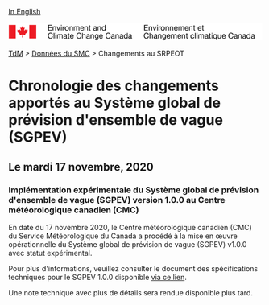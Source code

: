 [In English](changelog_resps_en.md)

![ECCC logo](../../img_eccc-logo.png)

[TdM](../../readme_fr.md) > [Données du SMC](../readme_fr.md) > Changements au SRPEOT

# Chronologie des changements apportés au Système global de prévision d'ensemble de vague (SGPEV)

## Le mardi 17 novembre, 2020

### Implémentation expérimentale du Système global de prévision d'ensemble de vague (SGPEV) version 1.0.0 au Centre météorologique canadien (CMC)

En date du 17 novembre 2020, le Centre météorologique canadien (CMC) du Service Météorologique du Canada a procédé à la mise en œuvre opérationnelle du Système global de prévision de vague (SGPEV) v1.0.0 avec statut expérimental.

Pour plus d'informations, veuillez consulter le document des spécifications techniques pour le SGPEV 1.0.0 disponible [via ce lien](https://collaboration.cmc.ec.gc.ca/cmc/CMOI/product_guide/docs/tech_specifications/tech_specifications_GEWPS_1.0.0_f.pdf).

Une note technique avec plus de détails sera rendue disponible plus tard.
